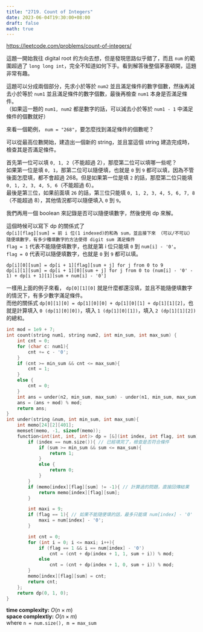```yaml
---
title: "2719. Count of Integers"
date: 2023-06-04T19:30:00+08:00
draft: false
math: true
---
```


https://leetcode.com/problems/count-of-integers/

這題一開始我往 digital root 的方向去想，但是發現思路似乎錯了，而且 `num` 的範圍超過了 `long long int`，完全不知道如何下手。看到解答後整個茅塞頓開，這題非常有趣。

這題可以分成兩個部分，先求小於等於 `num2` 並且滿足條件的數字個數，然後再減去小於等於 `num1` 並且滿足條件的數字個數，最後再檢查 `num1` 本身是否滿足條件。\
（如果這一題的 `num1, num2` 都是數字的話，可以減去小於等於 `num1 - 1` 中滿足條件的個數就好）

來看一個範例， `num = "268"`，要怎麼找到滿足條件的個數呢？

可以從最高位數開始，建造出一個新的 string，並且當這個 string 建造完成時，檢查其是否滿足條件。

首先第一位可以填 `0, 1, 2`（不能超過 2），那麼第二位可以填哪一些呢？\
如果第一位是填 `0, 1`，那第二位可以隨便填，也就是 `0` 到 `9` 都可以填，因為不管後面怎麼填，都不會超過 268。但是如果第一位是填 `2` 的話，那麼第二位只能填 `0, 1, 2, 3, 4, 5, 6`（不能超過 6）。\
最後是第三位，如果前面填 `26` 的話，第三位只能填 `0, 1, 2, 3, 4, 5, 6, 7, 8`（不能超過 8），其他情況都可以隨便填入 `0` 到 `9`。

我們再用一個 boolean 來記錄是否可以隨便填數字，然後使用 dp 來解。

這個時候可以寫下 dp 的關係式了\
`dp[i][flag][sum] = 前 i 位(1 indexed)的和為 sum，並且接下來 （可以/不可以）隨便填數字，有多少種填數字的方法使得 digit sum 滿足條件`\
`flag = 1` 代表不能隨便填數字，也就是第 i 位只能填 `0` 到 `num[i] - '0'`。\
`flag = 0` 代表可以隨便填數字，也就是 `0` 到 `9` 都可以填。

`dp[i][0][sum] = dp[i + 1][flag][sum + j] for j from 0 to 9`\
`dp[i][1][sum] = dp[i + 1][0][sum + j] for j from 0 to (num[i] - '0' - 1) + dp[i + 1][1][sum + num[i] - '0']`

一樣用上面的例子來看，
`dp[0][1][0]` 就是什麼都還沒填，並且不能隨便填數字的情況下，有多少數字滿足條件。\
而他的關係式 `dp[0][1][0] = dp[1][0][0] + dp[1][0][1] + dp[1][1][2]`，也就是計算填入 `0 (dp[1][0][0])`，填入 `1 (dp[1][0][1])`，填入 `2 (dp[1][1][2])` 的總和。

```c++
int mod = 1e9 + 7;
int count(string num1, string num2, int min_sum, int max_sum) {
    int cnt = 0;
    for (char c: num1){
        cnt += c - '0';
    }
    if (cnt >= min_sum && cnt <= max_sum){
        cnt = 1;
    }
    else {
        cnt = 0;
    }
    int ans = under(n2, min_sum, max_sum) - under(n1, min_sum, max_sum) + cnt;
    ans = (ans + mod) % mod;
    return ans;
}
int under(string &num, int min_sum, int max_sum){
    int memo[24][2][401];
    memset(memo, -1, sizeof(memo));
    function<int(int, int, int)> dp = [&](int index, int flag, int sum){
        if (index == num.size()){ // 已經填完了，檢查是否符合條件
            if (sum >= min_sum && sum <= max_sum){
                return 1;
            }
            else {
                return 0;
            }
        }
        if (memo[index][flag][sum] != -1){ // 計算過的問題，直接回傳結果
            return memo[index][flag][sum];
        }

        int maxi = 9;
        if (flag == 1){ // 如果不能隨便填的話，最多只能填 num[index] - '0'
            maxi = num[index] - '0';
        }

        int cnt = 0;
        for (int i = 0; i <= maxi; i++){
            if (flag == 1 && i == num[index] - '0')
                cnt = (cnt + dp(index + 1, 1, sum + i)) % mod;
            else 
                cnt = (cnt + dp(index + 1, 0, sum + i)) % mod;
        }
        memo[index][flag][sum] = cnt;
        return cnt;
    };
    return dp(0, 1, 0);
}
```

**time complexity:** $O(n \times m)$\
**space complextiy:** $O(n \times m)$\
where `n = num.size(), m = max_sum`